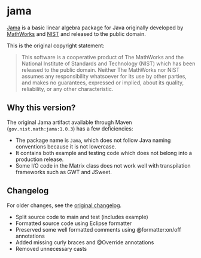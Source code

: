 # jama

[Jama](http://math.nist.gov/javanumerics/jama/) is a basic linear algebra
package for Java originally developed by
[MathWorks](https://www.mathworks.com)
and [NIST](https://www.nist.gov) and released to the public domain.

This is the original copyright statement:

> This software is a cooperative product of The MathWorks and
> the National Institute of Standards and Technology (NIST) which has
> been released to the public domain. Neither The MathWorks nor NIST assumes
> any responsibility whatsoever for its use by other parties, and makes no
> guarantees, expressed or implied, about its quality, reliability, or any
> other characteristic.

## Why this version?

The original Jama artifact available through Maven
(`gov.nist.math:jama:1.0.3`) has a few deficiencies:
* The package name is `Jama`, which does not follow Java naming conventions
  because it is not lowercase.
* It contains both example and testing code which does not belong into a
  production release.
* Some I/O code in the Matrix class does not work well with transpilation
  frameworks such as GWT and JSweet.

## Changelog

For older changes, see the
[original changelog](https://github.com/topobyte/jama/blob/master/ChangeLog.md).

* Split source code to main and test (includes example)
* Formatted source code using Eclipse formatter
* Preserved some well formatted comments using @formatter:on/off annotations
* Added missing curly braces and @Override annotations
* Removed unnecessary casts
